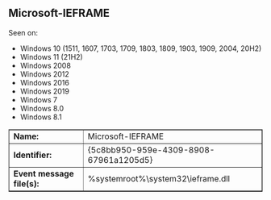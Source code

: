 ## Microsoft-IEFRAME

Seen on:
* Windows 10 (1511, 1607, 1703, 1709, 1803, 1809, 1903, 1909, 2004, 20H2)
* Windows 11 (21H2)
* Windows 2008
* Windows 2012
* Windows 2016
* Windows 2019
* Windows 7
* Windows 8.0
* Windows 8.1

<table border="1" class="docutils">
  <tbody>
    <tr>
      <td><b>Name:</b></td>
      <td>Microsoft-IEFRAME</td>
    </tr>
    <tr>
      <td><b>Identifier:</b></td>
      <td>{5c8bb950-959e-4309-8908-67961a1205d5}</td>
    </tr>
    <tr>
      <td><b>Event message file(s):</b></td>
      <td>%systemroot%\system32\ieframe.dll</td>
    </tr>
  </tbody>
</table>

&nbsp;

